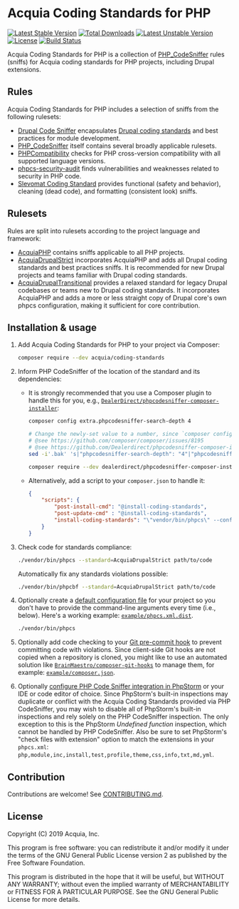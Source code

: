 # Acquia Coding Standards for PHP

[![Latest Stable Version](https://poser.pugx.org/acquia/coding-standards/v/stable)](https://packagist.org/packages/acquia/coding-standards)
[![Total Downloads](https://poser.pugx.org/acquia/coding-standards/downloads)](https://packagist.org/packages/acquia/coding-standards)
[![Latest Unstable Version](https://poser.pugx.org/acquia/coding-standards/v/unstable)](https://packagist.org/packages/acquia/coding-standards)
[![License](https://poser.pugx.org/acquia/coding-standards/license)](https://packagist.org/packages/acquia/coding-standards)
[![Build Status](https://travis-ci.org/acquia/coding-standards-php.svg?branch=master)](https://travis-ci.org/acquia/coding-standards-php)

Acquia Coding Standards for PHP is a collection of [PHP_CodeSniffer](https://github.com/squizlabs/PHP_CodeSniffer) rules (sniffs) for Acquia coding standards for PHP projects, including Drupal extensions.

## Rules

Acquia Coding Standards for PHP includes a selection of sniffs from the following rulesets:

* [Drupal Code Sniffer](https://packagist.org/packages/drupal/coder) encapsulates [Drupal coding standards](https://www.drupal.org/coding-standards ) and best practices for module development.
* [PHP_CodeSniffer](https://packagist.org/packages/squizlabs/php_codesniffer) itself contains several broadly applicable rulesets.
* [PHPCompatibility](https://github.com/PHPCompatibility/PHPCompatibility) checks for PHP cross-version compatibility with all supported language versions.
* [phpcs-security-audit](https://packagist.org/packages/pheromone/phpcs-security-audit) finds vulnerabilities and weaknesses related to security in PHP code.
* [Slevomat Coding Standard](https://github.com/slevomat/coding-standard) provides functional (safety and behavior), cleaning (dead code), and formatting (consistent look) sniffs.

## Rulesets

Rules are split into rulesets according to the project language and framework:

* [AcquiaPHP](src/Standards/AcquiaPHP/ruleset.xml) contains sniffs applicable to all PHP projects.
* [AcquiaDrupalStrict](src/Standards/AcquiaDrupalStrict/ruleset.xml) incorporates AcquiaPHP and adds all Drupal coding standards and best practices sniffs. It is recommended for new Drupal projects and teams familiar with Drupal coding standards.
* [AcquiaDrupalTransitional](src/Standards/AcquiaDrupalTransitional/ruleset.xml) provides a relaxed standard for legacy Drupal codebases or teams new to Drupal coding standards. It incorporates AcquiaPHP and adds a more or less straight copy of Drupal core's own phpcs configuration, making it sufficient for core contribution.

## Installation & usage

1. Add Acquia Coding Standards for PHP to your project via Composer:

    ```bash
    composer require --dev acquia/coding-standards
    ```

1. Inform PHP CodeSniffer of the location of the standard and its dependencies:

    * It is strongly recommended that you use a Composer plugin to handle this for you, e.g., [`DealerDirect/phpcodesniffer-composer-installer`](https://github.com/DealerDirect/phpcodesniffer-composer-installer):

        <!--
        Concerning the ugly sed kludge below,
        @see https://github.com/Dealerdirect/phpcodesniffer-composer-installer/issues/82
        -->
        ```bash
        composer config extra.phpcodesniffer-search-depth 4

        # Change the newly-set value to a number, since `composer config` always creates strings.
        # @see https://github.com/composer/composer/issues/8195
        # @see https://github.com/Dealerdirect/phpcodesniffer-composer-installer/issues/82
        sed -i'.bak' 's|"phpcodesniffer-search-depth": "4"|"phpcodesniffer-search-depth": 4|' composer.json && rm composer.json.bak

        composer require --dev dealerdirect/phpcodesniffer-composer-installer
        ```

    * Alternatively, add a script to your `composer.json` to handle it:

        ```json
        {
            "scripts": {
                "post-install-cmd": "@install-coding-standards",
                "post-update-cmd" : "@install-coding-standards",
                "install-coding-standards": "\"vendor/bin/phpcs\" --config-set installed_paths vendor/acquia/coding-standards/src,vendor/drupal/coder/coder_sniffer,vendor/pheromone/phpcs-security-audit,vendor/phpcompatibility/php-compatibility"
            }
        }
        ```

1. Check code for standards compliance:

    ```bash
    ./vendor/bin/phpcs --standard=AcquiaDrupalStrict path/to/code
    ```
    
    Automatically fix any standards violations possible:

    ```bash
    ./vendor/bin/phpcbf --standard=AcquiaDrupalStrict path/to/code
    ```
    
1. Optionally create a [default configuration file](https://github.com/squizlabs/PHP_CodeSniffer/wiki/Advanced-Usage#using-a-default-configuration-file) for your project so you don't have to provide the command-line arguments every time (i.e., below). Here's a working example: [`example/phpcs.xml.dist`](example/phpcs.xml.dist).

    ```bash
    ./vendor/bin/phpcs
    ```

1. Optionally add code checking to your [Git pre-commit hook](https://git-scm.com/book/en/v2/Customizing-Git-Git-Hooks) to prevent committing code with violations. Since client-side Git hooks are not copied when a repository is cloned, you might like to use an automated solution like [`BrainMaestro/composer-git-hooks`](https://packagist.org/packages/BrainMaestro/composer-git-hooks) to manage them, for example: [`example/composer.json`](example/composer.json).

1. Optionally [configure PHP Code Sniffer integration in PhpStorm](https://www.jetbrains.com/help/phpstorm/using-php-code-sniffer.html) or your IDE or code editor of choice. Since PhpStorm's built-in inspections may duplicate or conflict with the Acquia Coding Standards provided via PHP CodeSniffer, you may wish to disable all of PhpStorm's built-in inspections and rely solely on the PHP CodeSniffer inspection. The only exception to this is the PhpStorm _Undefined function_ inspection, which cannot be handled by PHP CodeSniffer. Also be sure to set PhpStorm's "check files with extension" option to match the extensions in your `phpcs.xml`: `php,module,inc,install,test,profile,theme,css,info,txt,md,yml`.

## Contribution

Contributions are welcome! See [CONTRIBUTING.md](CONTRIBUTING.md).

## License

Copyright (C) 2019 Acquia, Inc.

This program is free software: you can redistribute it and/or modify it under the terms of the GNU General Public License version 2 as published by the Free Software Foundation.

This program is distributed in the hope that it will be useful, but WITHOUT ANY WARRANTY; without even the implied warranty of MERCHANTABILITY or FITNESS FOR A PARTICULAR PURPOSE. See the GNU General Public License for more details.
